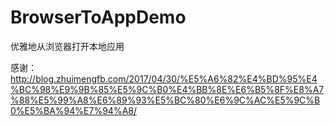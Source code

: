 # BrowserToAppDemo
优雅地从浏览器打开本地应用

感谢：http://blog.zhuimengfb.com/2017/04/30/%E5%A6%82%E4%BD%95%E4%BC%98%E9%9B%85%E5%9C%B0%E4%BB%8E%E6%B5%8F%E8%A7%88%E5%99%A8%E6%89%93%E5%BC%80%E6%9C%AC%E5%9C%B0%E5%BA%94%E7%94%A8/